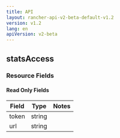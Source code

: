 ```yaml
---
title: API
layout: rancher-api-v2-beta-default-v1.2
version: v1.2
lang: en
apiVersion: v2-beta
---
```


## statsAccess



### Resource Fields


#### Read Only Fields

Field | Type   | Notes
---|---|---
token | string  | 
url | string  | 


<br>
